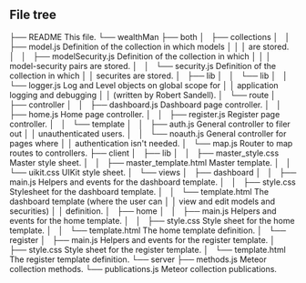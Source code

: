 ## File tree

├── README                              This file.
└── wealthMan
    ├── both
    │   ├── collections
    │   │   ├── model.js                Definition of the collection in which models
    │   │   │                               are stored.
    │   │   ├── modelSecurity.js        Definition of the collection in which
    │   │   │                               model-security pairs are stored.
    │   │   └── security.js             Definition of the collection in which
    │   │                                   securites are stored.
    │   ├── lib
    │   │   └── lib
    │   │       └── logger.js           Log and Level objects on global scope for
    │   │                                   application logging and debugging 
    │   │                                   (written by Robert Sandell).
    │   └── route
    │       ├── controller
    │       │   ├── dashboard.js        Dashboard page controller.
    │       │   ├── home.js             Home page controller.
    │       │   ├── register.js         Register page controller.
    │       │   └── template
    │       │       ├── auth.js         General controller to filer out
    │       │                               unauthenticated users.
    │       │       └── noauth.js       General controller for pages where
    │       │                               authentication isn't needed.
    │       └── map.js                  Router to map routes to controllers.
    ├── client
    │   ├── lib
    │   │   ├── master_style.css        Master style sheet.
    │   │   ├── master_template.html    Master template.
    │   │   └── uikit.css               UIKit style sheet.
    │   └── views
    │       ├── dashboard
    │       │   ├── main.js             Helpers and events for the dashboard template.
    │       │   ├── style.css           Stylesheet for the dashboard template.
    │       │   └── template.html       The dashboard template (where the user can 
    │       │                               view and edit models and securities)
    │       │                               definition.
    │       ├── home
    │       │   ├── main.js             Helpers and events for the home template.
    │       │   ├── style.css           Style sheet for the home template.
    │       │   └── template.html       The home template definition.
    │       └── register
    │           ├── main.js             Helpers and events for the register template.
    │           ├── style.css           Style sheet for the register template.
    │           └── template.html       The register template definition.
    └── server
        ├── methods.js                  Meteor collection methods.
        └── publications.js             Meteor collection publications.
